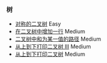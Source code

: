 ### 树

* [对称的二叉树](./Leetcode_JZ_28.kt) Easy
* [在二叉树中增加一行](./Leetcode_623.kt) Medium
* [二叉树中和为某一值的路径](./Leetcode_JZ_34.kt) Medium
* [从上到下打印二叉树 III](./Leetcode_JZ_32_2.kt) Medium
* [从上到下打印二叉树](./Leetcode_JZ_32_1.kt) Medium